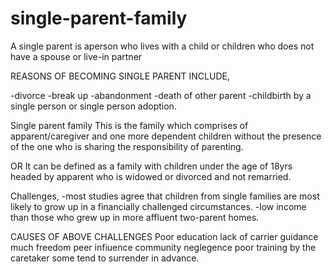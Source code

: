 # single-parent-family

A single parent is aperson who lives with a child or children who does not have a spouse or live-in partner

REASONS OF BECOMING SINGLE PARENT INCLUDE,

-divorce
-break up
-abandonment
-death of other parent
-childbirth by a single person or single person adoption.

Single parent family
This is the family which comprises of apparent/caregiver and one more dependent children without the presence of the one who is sharing the responsibility of parenting.

OR
It can be defined as a family with children under the age of 18yrs headed by apparent who is widowed or divorced and not remarried.


Challenges,
-most studies agree that children from single families are most likely to grow up in a financially challenged circumstances.
-low income than those who grew up in more affluent two-parent homes.

CAUSES OF ABOVE CHALLENGES
Poor education
lack of carrier guidance
much freedom
peer infiuence
community neglegence
poor training by the caretaker
some tend to surrender in advance.
